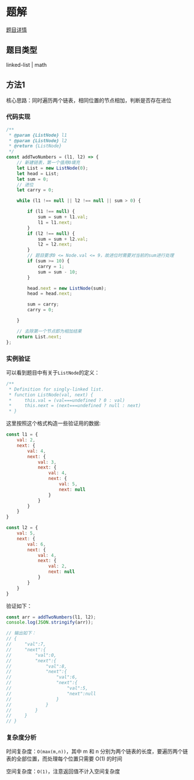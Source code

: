 # 题解

[题目详情](https://leetcode-cn.com/problems/add-two-numbers/)

## 题目类型

linked-list | math

## 方法1

核心思路：同时遍历两个链表，相同位置的节点相加，判断是否存在进位

### 代码实现

```javascript
/**
 * @param {ListNode} l1
 * @param {ListNode} l2
 * @return {ListNode}
 */
const addTwoNumbers = (l1, l2) => {
    // 新建链表，第一个值用0填充
    let List = new ListNode(0);
    let head = List;
    let sum = 0;
    // 进位
    let carry = 0;

    while (l1 !== null || l2 !== null || sum > 0) {

        if (l1 !== null) {
            sum = sum + l1.val;
            l1 = l1.next;
        }
        if (l2 !== null) {
            sum = sum + l2.val;
            l2 = l2.next;
        }
        // 题目要求0 <= Node.val <= 9，故进位时需要对当前的sum进行处理
        if (sum >= 10) {
            carry = 1;
            sum = sum - 10;
        }

        head.next = new ListNode(sum);
        head = head.next;

        sum = carry;
        carry = 0;

    }

    // 去除第一个节点即为相加结果
    return List.next;
};
```

### 实例验证

可以看到题目中有关于`ListNode`的定义：

```javascript
/**
 * Definition for singly-linked list.
 * function ListNode(val, next) {
 *     this.val = (val===undefined ? 0 : val)
 *     this.next = (next===undefined ? null : next)
 * }
```

这里按照这个格式构造一些验证用的数据:

```javascript
const l1 = {
    val: 2,
    next: {
        val: 4,
        next: {
            val: 3,
            next: {
                val: 4,
                next: {
                    val: 5,
                    next: null
                }
            }
        }
    }
}

const l2 = {
    val: 5,
    next: {
        val: 6,
        next: {
            val: 4,
            next: {
                val: 2,
                next: null
            }
        }
    }
}
```

验证如下：

```javascript
const arr = addTwoNumbers(l1, l2);
console.log(JSON.stringify(arr));

// 输出如下：
// {
//     "val":7,
//     "next":{
//         "val":0,
//         "next":{
//             "val":8,
//             "next":{
//                 "val":6,
//                 "next":{
//                     "val":5,
//                     "next":null
//                 }
//             }
//         }
//     }
// }
```

### 复杂度分析

时间复杂度：`O(max(m,n))`，其中 m 和 n 分别为两个链表的长度，要遍历两个链表的全部位置，而处理每个位置只需要 O(1) 的时间

空间复杂度：`O(1)`，注意返回值不计入空间复杂度
